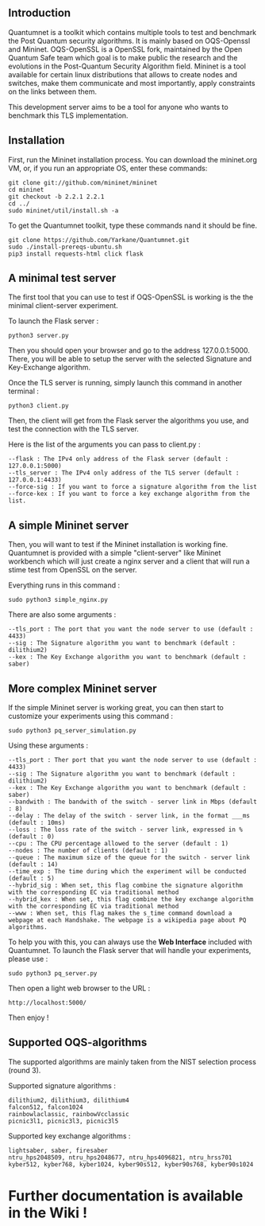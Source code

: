 ## Introduction

Quantumnet is a toolkit which contains multiple tools to test and benchmark the Post Quantum security algorithms.
It is mainly based on OQS-Openssl and Mininet.
OQS-OpenSSL is a OpenSSL fork, maintained by the Open Quantum Safe team which goal is to make public the research and the evolutions in the Post-Quantum Security Algorithm field.
Mininet is a tool available for certain linux distributions that allows to create nodes and switches, make them communicate and most importantly, apply constraints on the links between them.

This development server aims to be a tool for anyone who wants to benchmark this TLS implementation.

## Installation

First, run the Mininet installation process.
You can download the mininet.org VM, or, if you run an appropriate OS, enter these commands: 

    git clone git://github.com/mininet/mininet
    cd mininet
    git checkout -b 2.2.1 2.2.1
    cd ../
    sudo mininet/util/install.sh -a

To get the Quantumnet toolkit, type these commands nand it should be fine.

    git clone https://github.com/Yarkane/Quantumnet.git
    sudo ./install-prereqs-ubuntu.sh
    pip3 install requests-html click flask

## A minimal test server

The first tool that you can use to test if OQS-OpenSSL is working is the the minimal client-server experiment.

To launch the Flask server :

    python3 server.py

Then you should open your browser and go to the address 127.0.0.1:5000.
There, you will be able to setup the server with the selected Signature and Key-Exchange algorithm.

Once the TLS server is running, simply launch this command in another terminal :

    python3 client.py
    
Then, the client will get from the Flask server the algorithms you use, and test the connection with the TLS server.

Here is the list of the arguments you can pass to client.py :

    --flask : The IPv4 only address of the Flask server (default : 127.0.0.1:5000)
    --tls_server : The IPv4 only address of the TLS server (default : 127.0.0.1:4433)
    --force-sig : If you want to force a signature algorithm from the list
    --force-kex : If you want to force a key exchange algorithm from the list.

## A simple Mininet server

Then, you will want to test if the Mininet installation is working fine.
Quantumnet is provided with a simple "client-server" like Mininet workbench which will just create a nginx server and a client that will run a stime test from OpenSSL on the server.

Everything runs in this command :

    sudo python3 simple_nginx.py

There are also some arguments :

    --tls_port : The port that you want the node server to use (default : 4433)
    --sig : The Signature algorithm you want to benchmark (default : dilithium2)
    --kex : The Key Exchange algorithm you want to benchmark (default : saber)

## More complex Mininet server

If the simple Mininet server is working great, you can then start to customize your experiments using this command :
    
    sudo python3 pq_server_simulation.py

Using these arguments :

    --tls_port : Ther port that you want the node server to use (default : 4433)
    --sig : The Signature algorithm you want to benchmark (default : dilithium2)
    --kex : The Key Exchange algorithm you want to benchmark (default : saber)
    --bandwith : The bandwith of the switch - server link in Mbps (default : 8)
    --delay : The delay of the switch - server link, in the format ___ms (default : 10ms)
    --loss : The loss rate of the switch - server link, expressed in % (default : 0)
    --cpu : The CPU percentage allowed to the server (default : 1)
    --nodes : The number of clients (default : 1)
    --queue : The maximum size of the queue for the switch - server link (default : 14)
    --time_exp : The time during which the experiment will be conducted (default : 5)
    --hybrid_sig : When set, this flag combine the signature algorithm with the corresponding EC via traditional method
    --hybrid_kex : When set, this flag combine the key exchange algorithm with the corresponding EC via traditional method
    --www : When set, this flag makes the s_time command download a webpage at each Handshake. The webpage is a wikipedia page about PQ algorithms.

To help you with this, you can always use the **Web Interface** included with Quantumnet. To launch the Flask server that will handle your experiments, please use :

    sudo python3 pq_server.py

Then open a light web browser to the URL :

    http://localhost:5000/

Then enjoy !

## Supported OQS-algorithms

The supported algorithms are mainly taken from the NIST selection process (round 3).

Supported signature algorithms : 

    dilithium2, dilithium3, dilithium4
    falcon512, falcon1024
    rainbowlaclassic, rainbowVcclassic
    picnic3l1, picnic3l3, picnic3l5

Supported key exchange algorithms :

    lightsaber, saber, firesaber
    ntru_hps2048509, ntru_hps2048677, ntru_hps4096821, ntru_hrss701
    kyber512, kyber768, kyber1024, kyber90s512, kyber90s768, kyber90s1024

# Further documentation is available in the Wiki !
